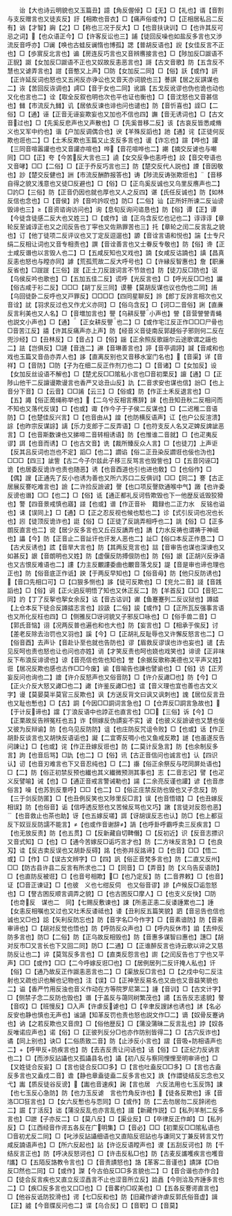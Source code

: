 <!-- { "loadSidebar": true } -->
　　诒【大也诗云明貌也又玉篇丑】譩【角反偓倬】□【无】□【礼也】谞【音割与支反赠言也又徒亥反】訏【相欺也音衣】□【痛声俗或作】□【正相居私吕二反有】讻【才智】詾【之】□【称也三况于反大】□【也音扶诀训】□【也许其反可忌之词】【也众语正今】□【许客反讼也三】誧【徒回反噪也如盐反多言也又渉流反音呼亦】□谰【唤也古蛙反谰惰也博孤】諰【普胡反语也】誽【女佳反言不正也】□【歩賔反北言也】谝【房连反巧言也又音辨噟接言也】□【陟加反□詉语不正貎】詉【女加反□詉语不正也又奴故反恚恶言也】謌【古文音歌】防【五含反不慧也又谑弄言也】詌【音憨又上声】□防【女加反二同】□【俗】訞【或作】詽【正许延反词也怒也又五闲反亦诤讼也又音天亦词貌也三】諅諆【居之反諆谋也二】诙【苦回反诙调也】謣□【音于女也二同】讹譌【五戈反讹谬也伪也诡也动也又化也言也二】诠【取全反叙也明也次也平也证也衡也】□【音沈怒也又音甚信也】雠【市流反九雠】讥【居依反谏也诽也问也谴也】防【音忻喜也】誈□【二俗】□【通】诬【正音无诬妄欺妄也又加也不信也四】譕【音无诱词也】□【古文音过也】□【先奚反悲声也又声散也】□【先奚昔移二反】该【古哀反皆悉咸脩义也又军中约也】谐【户加反调偶合也】谀【羊殊反謟也】訑【通】诧【正徒何反欺也诳也二】□【土禾反欺也玉篇又止支反多言也】谖【诈忘也】諠【哗也】讙【三同音喧嚣讙也也又音讙亦喧也】哗【音花喧哗也二】謿【摘交反谑也与嘲同】□□【正】夸【今苦反大言也三】譊【女交反争也恚呼也】詨【音交夸语也又音哮】□□【二俗】□【正于乔反巧言也三】防【楚交反代人説也】諲【音因敬也】訬【楚交反健也】詶【市流反酬酢报答也】诪【陟流反诪张欺诳也】【音移自得之貌又浅意也又徒□反避也】□【俗】□【正鸟奚反诚也又乌里反噟声也二】□訋□【三俗】防【正音仍因也就也厚也又人之反四】谌【氏任反诚也】防【如林反信也念也】□【音侯】訡【音吟訡叹也】防□【二俗】讪【正所奸所谏二反讪谤毁诽也三】【音资谘询访问也】询【息旬反询问谘恳也】防【俗】谭【正】谭【今徒含徒感二反大也又姓三】□【或作】谙【正乌含反忆也记也二】谆谆谆【章轮反至诚谆正也又之闰反告也丁寜也又佐熟罪苦也三】托【章轮之闰二反言乱之貌也】订【他丁徒项二反评议也又丁定反逗遛也】謜【音诠言语和悦也】諯【士专尺绢二反相让词也又音专相责也】譔【音诠善言也又士眷反专敬也】防【俗】谗【正士咸反谮也以言毁人也二】□【五咸反知也又戏也】諵【女咸反诂諵也】謓【昌真反恚也怒也与瞠亦同】謼【荒孤荒故二反大呼号也】□【许縁反智惠也】詹【职亷反省也】□詜詜【三俗】詜【正土刀反詜词言不节敛也】防【徒刀反□防也】讴【乌侯反吟也歌也】□【五加五佳二反】谎呼【光反言也】□【呼光反□□也】讝【俗古咸于衫二反】□□□【胡丁反三同】谟謩【莫胡反谋也议也伪也二同】詴【乌回徒卧二反呼也又戸罪反】□□□□【四同星聊反】詅【郎丁反詅言相次也又音诠】訧【羽求反过也又作尤义亦同】□【俗乌含反】□【诃□二音俗】誗【直亷反言利美也又人名】□【音増加言也】譻【乌耕反譻小声也】謍【音营謍謍青蝇也説文小声也】□【通】【正女耕反譻也二】□【或作宅江反正作□□□尸骨也□音苦江反】譆【许其反痛声亦上声】防【经音义音徒南反郭趍俗子邪则何二反在兜沙经】□【丑林反】□【音占】□【俗】謡【正余照反歌謡尔云途歌谓之謡也二】詓【岂俱反】□謰【音连二】諃【音琳善言也】諪【音亭调諪】諴【音咸和也戏也玉篇又音嵒亦弄人也】誃【直离反别也又音移水室门名也】【音渠】详【音祥】□【音防】□防【子为在细二反正作剂刀也二】□【音诸】□【女加反】设【女加反丝设语不解也】□【楚尤反□□隂私小言也□音初栗反】譠【通】□【正陟山他干二反譠谩欺谩言也香严又谂丑山反】訅【二音求安也谋也信】訜□【也上音分下音】□【云音】□□誵【云三】□【俗或】防【作正土禾反退言也】□【五】譝【俗正啇绳称举也】【二乌兮反相言噟辞】誺【也丑知丑秋二反相问而不知也又落代反误】□【也或】诹【作今子于子侯二反谋也】□【二迟稚二音语防】□【也楚佳反兴言】□【也音由从】諻【也防横反语声】讧【也户公反渲溃】誴【也昨宗反谋誴】謧【乐力支郎于二反弄语】□【也符支反人名又疋婢反諀訿恶言】□【也音斯数谏也又挮啼二音转相诱语】防【也惟谁二音就】□【也疋夷反谬】誀【也音而诱】□【也古文音】诜【裁所臻反众人言】□【也徒刀】上声讵【反其吕反词也岂也不定】謟□【也二】讇谄【俗二正丑染反讇诳也佞也沩也】□□□【四三】訿訾【古二今子尔兹此子栘三反骂言也毁訾也】□【五音冈诬□】诡【也居委反诡诈也责也随恶】诱【也音酉道也引也进也敎】□【也俗作】□【偶】謏【正通先了反小也诱为善也又所六苏口二反俱训】□□【同二】謇【古正居展反謇吃难言也】譣【二许捡反譣诐】謦【也口项反謦欬通喉中气】譭【也许委反谤也谮】□□【也二】□【俗】诋【通正都礼反诃呰欺毁也下一他歴反诋毁狡猾也】警【四音景戒慎也寤】諩【也或】谱【作正音补　籍録也二正力水　反铭也谥也】诔【误同上】□【通】□【正之忍反视也候也騐也二】诊【式引反词也况也长也】訠【徒顶反诡诈也】誔【俗】□【正徒了反誂弄相呼也二】誂【俗】□【正多朗反直言也二】谠【居少反多言也又丘召反譑弄也】譑【力水反祷也谓祷于神祗也】讄【今】防【正音止二音訨讦也讦发人恶也二】訨□【俗口本反正作恳二】□【古犬反诱也】詃【音旱大言也】防【其两反竞言也】誩【音审告也谋也深谏也又如甚反】詪【音朗明也又姓】防【虚偃反防搏佷防也】防【俗】詪【正胡兴反诤语也又古恨反难语也二】謱【力主反覼謱委曲也覼音落戈反】諟【音是审也谛也理也正也】防【俗音底正作诋】詇【于两反早知也】□【俗音毋】防【他只反防诱也】【音口先相口可】□【口狠多恻也】誃【徒可反欺也】□【兖允二音】諓【音践謟也】□【俗】诇【正火逈反明悟了知也又休正反二】防【羊首反】□□【音犯二同】訋【丁了反挐也挐女余反】诂【音古诂训】谳【鱼蹇蹇列二反议狱也】譐誻【上仓本反下徒合反譐誻志言也】詨訯【二俗】誜【或作】□【正所瓦反强事言语也又所化反枉也四】□【侧雅反□讶诃貌又子邪反□咏也】□【俗手兽二音】□【郭氏音恼】诩【况两反普也遍也和也大也】防【妄言也】□【相承于俟反】讨【差老反除去治罚也又羽也】謑【今】□【正胡礼反耻辱也又许懈反怒言也二】□【俗音酉】去声讣【音赴讣至也就也告防也】谬【眉救反谬误也诈也妄也】谴【去见反呵也责也怒也让也问也亦姓】诮【才笑反责也呵也娆也戏笑也】诽谤【正非味反下布浪反诽谤也】谅【音亮信也佐也知也】誉【余据反歌称美德也又平声又姓】诳【居况反欺也感也古作□□今废】谕【音喻告也諌也譬谕也】□【俗】访【正芳妄反问也询也二】譮【许介反怒声也又俗音防】□【许介反譀□也】防【今】□【正火介反大怒又譀□也二】譀【许鉴反譀□也】谊【音义理也宜也善也古文义字】谩【莫晏莫半莫官三反欺也】讽【方送反背文曰讽又讽刺也】謉【居位反言丑也又耻也慙也】□【古】詷【今因□□詷词言急也】□【仓弄反□詷言急故也】【于计反谛也】譡【丁浪反语中也誖正也直言也】□□【三俗】诉【今】□【正栗故反告辨冤枉也五】诈【侧嫁反伪謴妄不实】诐【也彼义反譣诐也又慧也佞又彼为反辩谕】防【也乌见反防防】诅【也庄防反咒诅令败】□【也或】话【作正胡卦反谈言也又胡快反语诟也】譺【二宜寄反啁小也又鱼戒反欺】譢【也虽遂反告问諌让】□【也或】诧【作正丑嫁反诳也】防【二莫计反急言】防【也余制反多言】訽【也音后骂】□訅【也二】□【俗】讯【古正音信问也诚言也】认【四识认】讱【也音刃难言也下又音忍纯也】□【二】讛【俗正余祭反与呓同屏处语也】□【二】防【俗正初禁反预也纎也其义纎微预测其事也】志【二音志记】譬【也疋义反譬喻】诫【也】□【通正音戒言警诫勒也】諹【二余亮反谨也讙】谚【也音彦俗言】噪【也苏到反羣呼】□□【也二】□【俗正庄禁反防也毁也又子念反】防【三于剑反防匿】□【也丑例反笑也又陟里反□言】误【也音悟错】□【也丑嫁反相误】防【也俗音】诟【信呼透反怒也又苦候反骂也又巧】譈【言徒对反怨也恶】【也音救止也茶也助】讶【也五嫁反嗟】誀【讶胡误反志也认】防□【也上都豆反下奴豆反防譳不能言】【也或作音谢辞】諣【也呼卦呼霸呼卖三反疾言】□【也无放反责】防【也五贯】□【反新藏自切鞞僭】□【反初近】识【反音志摽识又音式知】□【也】□【通今苦嫁反□诟巧言才也】防【二方味反言急】□【也良刄】诖【反古卖反误也又胡卦反碍】詺【也弥并反詺谛】□【也音】□□【悟二或】□【作】□【误古文辨字】□【四】訉【俗正音梵多言也】防【二直又反州】□□【防古县许县二反言有所求也二】□【同音】□【弄音】防【义乌告反语防】□【也直防反被诳】□【也音号相欺】□【也乃定反】防【二音界敕】□【也音】证【□音正谏证】□【也彼　义也七绀反伺　也又俗音谬】謲【卢候反□诟忽怒也】□【詧古困反顺言调弄之貌】□【也古困反□摩人】□【也支义反快】□防【也竒反　谋也二　同】【七赐反敷谏也】誎【所恚正恚二反诿諈累也二】諈【女恚反相嘱也又过也又吐禾反诿祗也】诿【丑利反五篇笑貌】訵【音忌告也信也诚也又□也】誋【矢利反防忘也】防【音字名□今作字】□【音素谙防】防【音弟审谛也】□【胡对反觉也悟也】防【呼防反众声也】□【呼内反休市】詯【去仲反防多言也】防□【二俗】防【正乌故反相毁也】防【音惠多谋智曰惠也】譓□【胡对反市□又言长也下又回二同】防□【二通】□【正谁醉反言也诗云歌以谇之又慈防反让也二】谇【莫驾反多言也】□【直类反怨言也】譵【之闰反告也丁宁也又平声】□□【或作】□□【二今呼嫁反诳□也】□【居例居列二反讦掩人私也】讦【俗】□【通乃故反正作詉恚恶言也二】□【渠放反□言也】□【之戍中句二反注射也又疏也识也解也记物也】注【误】□【正神至反易名也又由也又音益笑貌也二】谥【香严竹用反浊也音义作动在方等院罗尼第二】諥【音训】□【古文计字】□【侧禁子念二反防也毁也】谮【于盖反与蔼同树繁茂也】譪【五告反志逺貌】謷【音叹】□【班慢反】□入声【许虐反谑也】□【辛聿反謏訹也诱也】訹【名必反安也静也慎也无声也】谧讁【知革反罚也责也怒也説文作□二】谪【奴骨反蹇讷也】讷【之若反欺也又音庶】□【俗他歴反】□【蒲没蒲昧二反言乱也】誖【奴各反唯诺应声也】诺【俗】□【正彼列反分□也亦作防别皆得二】□【古穴反诈也】谲【同上别也】诀□【二俗质致二音】防【止渉反小言也】謵【音吸防相语声也二】【呼甲反防疾言也】防【去吉反责让问诘也】诘【俗】□【正纪力反讷言也二】□【而渉反詀讘也又孤讘县名也】讘【初八反与察同悝悝至明审谛也】□【又姓徒合反妄】□【言也徒合反□□多】□【言也吐盍反□□多】□【言也古盍反多言也又盍戍二音】谵【静也章盍徒盍二反多言也又】詄【作譞徒结反忘念也又弋】讟【质反徒谷反谤】【讟也音速疾】諊【言也居　六反法用也七玉反饰】誎【也七玉反心急防】防【也力玉反谑　言也竹角反诈也】【徒各反欺也】诼【音洛□□狂言也】□【女六反慙也与恧同】□【或作】防【二去勿居勿二反辞闭也二】誳【丁活反】诎【蒲没反乱也亦言乱也】諁【新藏作説】□【私列羊制二反多言也】□詍【子亦反二】□【莫八反】□【渠业反】□【卒律反正作卹】□【私列反】□【江西经音作谔五各反在广明集】□【音必】□□【初栗反□□隂私语也□音初尤反二同】□【叱渉反詀讘细语也又直陷反诳詀也与谦同又丁兼反转言又竹咸反諵语声也】□【所六反起也】詀【许讫反语瞠声也】谡【五刮反诃也】防【千结反言正也】防【呼决反怒诃也】□【许击反私□也】防【古麦反讗嚄疾言也嚄音讗】□【五陌反詻教令言也】□【音责謮怒也】詻【革客二音谨也】謮諽【□伯反□然也二同】□【或作】謋【今古伯反□□多言貌也二】□【音合谐也亦作合】□【徒合反言疾也又直立反涩譶言不止也涩音所立反】詥譶【今则洽及齐諈多言也二】□【疾□反多言也又口□也】□【音畧约□叹美也】□【五各反謇谔直言也】□【他谷反诋防狡滑也】谔【七□反和也】防【旧藏作谑许虐反郭氏俗音虚】諿【正】譃【今音牒反问也二】谍【乌合反】□【音职】□【音莫】
